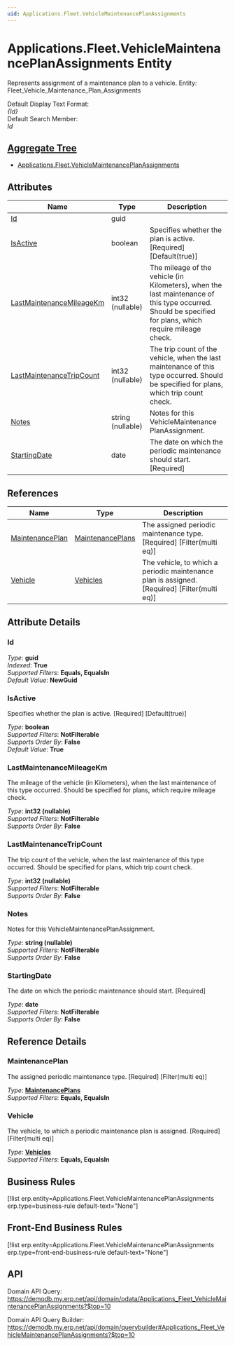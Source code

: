 ```yaml
---
uid: Applications.Fleet.VehicleMaintenancePlanAssignments
---
```

# Applications.Fleet.VehicleMaintenancePlanAssignments Entity

Represents assignment of a maintenance plan to a vehicle. Entity: Fleet_Vehicle_Maintenance_Plan_Assignments

Default Display Text Format:  
_{Id}_  
Default Search Member:  
_Id_  

## [Aggregate Tree](xref:aggregates)  
* [Applications.Fleet.VehicleMaintenancePlanAssignments](Applications.Fleet.VehicleMaintenancePlanAssignments.md)  

## Attributes

| Name | Type | Description |
| ---- | ---- | --- |
| [Id](Applications.Fleet.VehicleMaintenancePlanAssignments.md#id) | guid |  
| [IsActive](Applications.Fleet.VehicleMaintenancePlanAssignments.md#isactive) | boolean | Specifies whether the plan is active. [Required] [Default(true)] 
| [LastMaintenanceMileageKm](Applications.Fleet.VehicleMaintenancePlanAssignments.md#lastmaintenancemileagekm) | int32 (nullable) | The mileage of the vehicle (in Kilometers), when the last maintenance of this type occurred. Should be specified for plans, which require mileage check. 
| [LastMaintenanceTripCount](Applications.Fleet.VehicleMaintenancePlanAssignments.md#lastmaintenancetripcount) | int32 (nullable) | The trip count of the vehicle, when the last maintenance of this type occurred. Should be specified for plans, which trip count check. 
| [Notes](Applications.Fleet.VehicleMaintenancePlanAssignments.md#notes) | string (nullable) | Notes for this VehicleMaintenance<br />PlanAssignment. 
| [StartingDate](Applications.Fleet.VehicleMaintenancePlanAssignments.md#startingdate) | date | The date on which the periodic maintenance should start. [Required] 

## References

| Name | Type | Description |
| ---- | ---- | --- |
| [MaintenancePlan](Applications.Fleet.VehicleMaintenancePlanAssignments.md#maintenanceplan) | [MaintenancePlans](Applications.Fleet.MaintenancePlans.md) | The assigned periodic maintenance type. [Required] [Filter(multi eq)] |
| [Vehicle](Applications.Fleet.VehicleMaintenancePlanAssignments.md#vehicle) | [Vehicles](Applications.Fleet.Vehicles.md) | The vehicle, to which a periodic maintenance plan is assigned. [Required] [Filter(multi eq)] |


## Attribute Details

### Id

_Type_: **guid**  
_Indexed_: **True**  
_Supported Filters_: **Equals, EqualsIn**  
_Default Value_: **NewGuid**  

### IsActive

Specifies whether the plan is active. [Required] [Default(true)]

_Type_: **boolean**  
_Supported Filters_: **NotFilterable**  
_Supports Order By_: **False**  
_Default Value_: **True**  

### LastMaintenanceMileageKm

The mileage of the vehicle (in Kilometers), when the last maintenance of this type occurred. Should be specified for plans, which require mileage check.

_Type_: **int32 (nullable)**  
_Supported Filters_: **NotFilterable**  
_Supports Order By_: **False**  

### LastMaintenanceTripCount

The trip count of the vehicle, when the last maintenance of this type occurred. Should be specified for plans, which trip count check.

_Type_: **int32 (nullable)**  
_Supported Filters_: **NotFilterable**  
_Supports Order By_: **False**  

### Notes

Notes for this VehicleMaintenancePlanAssignment.

_Type_: **string (nullable)**  
_Supported Filters_: **NotFilterable**  
_Supports Order By_: **False**  

### StartingDate

The date on which the periodic maintenance should start. [Required]

_Type_: **date**  
_Supported Filters_: **NotFilterable**  
_Supports Order By_: **False**  


## Reference Details

### MaintenancePlan

The assigned periodic maintenance type. [Required] [Filter(multi eq)]

_Type_: **[MaintenancePlans](Applications.Fleet.MaintenancePlans.md)**  
_Supported Filters_: **Equals, EqualsIn**  

### Vehicle

The vehicle, to which a periodic maintenance plan is assigned. [Required] [Filter(multi eq)]

_Type_: **[Vehicles](Applications.Fleet.Vehicles.md)**  
_Supported Filters_: **Equals, EqualsIn**  



## Business Rules

[!list erp.entity=Applications.Fleet.VehicleMaintenancePlanAssignments erp.type=business-rule default-text="None"]

## Front-End Business Rules

[!list erp.entity=Applications.Fleet.VehicleMaintenancePlanAssignments erp.type=front-end-business-rule default-text="None"]

## API

Domain API Query:
<https://demodb.my.erp.net/api/domain/odata/Applications_Fleet_VehicleMaintenancePlanAssignments?$top=10>

Domain API Query Builder:
<https://demodb.my.erp.net/api/domain/querybuilder#Applications_Fleet_VehicleMaintenancePlanAssignments?$top=10>

